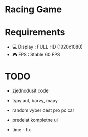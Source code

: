 # Racing Game 

# Requirements
- 💻 Display : FULL HD (1920x1080) 
- 🎮 FPS : Stable 60 FPS

# TODO
- zjednodusit code
- typy aut, barvy, mapy
- random vyber cest pro pc car
- predelat kompletne ui


- time - fix

